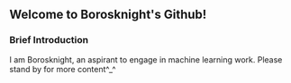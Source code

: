 ## Welcome to Borosknight's Github!

### Brief Introduction
I am Borosknight, an aspirant to engage in machine learning work.
Please stand by for more content^_^
